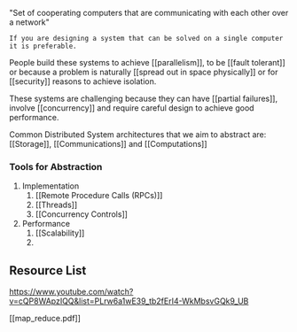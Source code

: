"Set of cooperating computers that are communicating with each other over a network"

```
If you are designing a system that can be solved on a single computer it is preferable.
```

People build these systems to achieve [[parallelism]], to be [[fault tolerant]] or because a problem is naturally [[spread out in space physically]] or for [[security]] reasons to achieve isolation.

These systems are challenging because they can have [[partial failures]], involve [[concurrency]] and require careful design to achieve good performance.

Common Distributed System architectures that we aim to abstract are: [[Storage]], [[Communications]] and [[Computations]]

### Tools for Abstraction
1. Implementation
	1. [[Remote Procedure Calls (RPCs)]]
	2. [[Threads]]
	3. [[Concurrency Controls]]
2. Performance
	1. [[Scalability]]
	2. 
## Resource List

https://www.youtube.com/watch?v=cQP8WApzIQQ&list=PLrw6a1wE39_tb2fErI4-WkMbsvGQk9_UB

[[map_reduce.pdf]]



